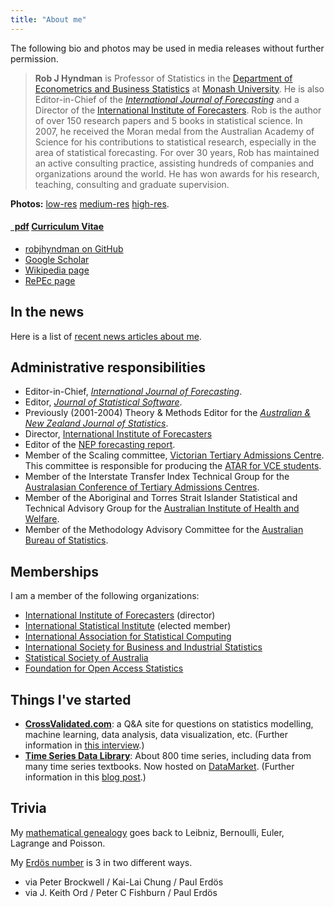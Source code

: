 ```yaml
---
title: "About me"
---
```



The following bio and photos may be used in media releases without further permission.

>**Rob J Hyndman** is Professor of Statistics in the [Department of Econometrics and Business Statistics](http://business.monash.edu/econometrics-and-business-statistics) at [Monash University](https://www.monash.edu). He is also Editor-in-Chief of the *[International Journal of Forecasting](http://ijf.forecasters.org/)* and a Director of the [International Institute of Forecasters](http://forecasters.org/). Rob is the author of over 150 research papers and 5 books in statistical science. In 2007, he received the Moran medal from the Australian Academy of Science for his contributions to statistical research, especially in the area of statistical forecasting. For over 30 years, Rob has maintained an active consulting practice, assisting hundreds of companies and organizations around the world. He has won awards for his research, teaching, consulting and graduate supervision.

**Photos:**
  [low-res](/pics/vintage.png)
  [medium-res](/pics/RobHyndman-medres.jpg)
  [high-res](/pics/RobHyndman-highres.jpg).


<h4><a href="https://github.com/robjhyndman/CV/raw/master/RobHyndmanCV.pdf" class="badge badge-small"><i class="fa fa-file-pdf-o"></i>&nbsp;&nbsp;pdf</a> <a href="https://github.com/robjhyndman/CV/raw/master/RobHyndmanCV.pdf">Curriculum Vitae</a> &nbsp; </h4>


<ul class="fa-ul">
  <li><a href="https://github.com/robjhyndman"><i class="fa-li fa fa-github-alt" style="padding-top:3px;"></i>robjhyndman on GitHub</a></li>
  <li><a href="https://scholar.google.co.uk/citations?user=vamErfkAAAAJ"><i class="fa-li ai ai-google-scholar" style="padding-top:3px;"></i>Google Scholar</a></li>
  <li><a href="http://en.wikipedia.org/wiki/Rob_J._Hyndman"><i class="fa-li fa fa-wikipedia-w" style="padding-top:3px;"></i>Wikipedia page</a></li>
  <li><a href="http://ideas.repec.org/e/phy3.html"><i class="fa-li fa fa-lightbulb-o" style="padding-top:3px;"></i>RePEc page</a></li>
</ul>



## In the news

Here is a list of [recent news articles about me](/in-the-news/).

## Administrative responsibilities

  * Editor-in-Chief, *[International Journal of Forecasting](http://ijf.forecasters.org/)*.
  * Editor, *[Journal of Statistical Software](http://www.jstatsoft.org/)*.
  * Previously (2001-2004) Theory & Methods Editor for the *[Australian & New Zealand Journal of Statistics](http://wileyonlinelibrary.com/journal/anzs)*.
  * Director, [International Institute of Forecasters](http://forecasters.org)
  * Editor of the [NEP forecasting report](http://ideas.repec.org/n/nep-for/).
  * Member of the Scaling committee, [Victorian Tertiary Admissions Centre](http://www.vtac.edu.au). This committee is responsible for producing the [ATAR for VCE students](http://en.wikipedia.org/wiki/Australian_Tertiary_Admission_Rank).
  * Member of the Interstate Transfer Index Technical Group for the [Australasian Conference of Tertiary Admissions Centres](http://www.actac.edu.au).
  * Member of the Aboriginal and Torres Strait Islander Statistical and Technical Advisory Group for the [Australian Institute of Health and Welfare](http://www.aihw.gov.au).
  * Member of the Methodology Advisory Committee for the [Australian Bureau of Statistics](http://www.abs.gov.au).

## Memberships

I am a member of the following organizations:

  * [International Institute of Forecasters](http://forecasters.org) (director)
  * [International Statistical Institute](http://isi.cbs.nl)  (elected member)
  * [International Association for Statistical Computing](http://www.iasc-isi.org)
  * [International Society for Business and Industrial Statistics](http://isbis-isi.org)
  * [Statistical Society of Australia](http://www.statsoc.org.au)
  * [Foundation for Open Access Statistics](http://foastat.org/)

## Things I've started

  * **[CrossValidated.com](http://crossvalidated.com)**: a Q&A site for questions on statistics modelling, machine learning, data analysis, data visualization, etc. (Further information in [this interview](http://magazine.amstat.org/blog/2011/12/01/qasitedec11/).)
  * **[Time Series Data Library](https://datamarket.com/data/list/?q=provider:tsdl)**: About 800 time series, including data from many time series textbooks. Now hosted on <a href="http://datamarket.com/">DataMarket</a>. (Further information in this <a href="/hyndsight/tsdl/">blog post</a>.)</li>
</ul>

## Trivia

My [mathematical genealogy](/hyndsight/mathematical-genealogy/) goes back to Leibniz, Bernoulli, Euler, Lagrange and Poisson.

My [Erdös number](http://www.oakland.edu/enp/) is 3 in two different ways.

  * via Peter Brockwell / Kai-Lai Chung / Paul Erdös
  * via J. Keith Ord / Peter C Fishburn / Paul Erdös

